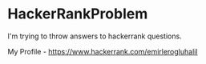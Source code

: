 # HackerRankProblem
I'm trying to throw answers to hackerrank questions.

My Profile - https://www.hackerrank.com/emirlerogluhalil
